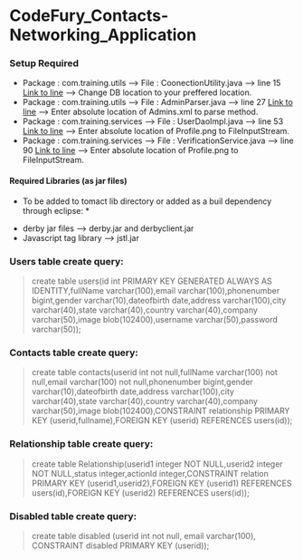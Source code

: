 # CodeFury_Contacts-Networking_Application

### Setup Required
 - Package : com.training.utils --> File : CoonectionUtility.java --> line 15 [Link to line](https://github.com/TagareRohan/CodeFury_Contacts-Networking_Application/blob/d32b423671aad73023dd9b2222436cb1a82281cf/Networking_Application/src/com/training/utils/ConnectionUtility.java#L15)  --> Change DB location to your preffered location.
 - Package : com.training.utils --> File : AdminParser.java --> line 27 [Link to line](https://github.com/TagareRohan/CodeFury_Contacts-Networking_Application/blob/d32b423671aad73023dd9b2222436cb1a82281cf/Networking_Application/src/com/training/utils/AdminParser.java#L27)  --> Enter absolute location of Admins.xml to parse method.
 - Package : com.training.services --> File : UserDaoImpl.java --> line 53 [Link to line](https://github.com/TagareRohan/CodeFury_Contacts-Networking_Application/blob/d32b423671aad73023dd9b2222436cb1a82281cf/Networking_Application/src/com/training/services/UserDaoImpl.java#L53)  --> Enter absolute location of Profile.png to FileInputStream.
 - Package : com.training.services --> File : VerificationService.java --> line 90 [Link to line](https://github.com/TagareRohan/CodeFury_Contacts-Networking_Application/blob/8a49dc9342d1c443106b6f216e24261d1874286b/Networking_Application/src/com/training/services/VerificationService.java#L90)  --> Enter absolute location of Profile.png to FileInputStream.

#### Required Libraries (as jar files)
* To be added to tomact lib directory or added as a buil dependency through eclipse: *
- derby jar files --> derby.jar and derbyclient.jar
- Javascript tag library --> jstl.jar

### Users table create query:
> create table users(id int PRIMARY KEY GENERATED ALWAYS AS IDENTITY,fullName varchar(100),email varchar(100),phonenumber bigint,gender varchar(10),dateofbirth date,address varchar(100),city varchar(40),state varchar(40),country varchar(40),company varchar(50),image blob(102400),username varchar(50),password varchar(50));

### Contacts table create query:
> create table contacts(userid int not null,fullName varchar(100) not null,email varchar(100) not null,phonenumber bigint,gender varchar(10),dateofbirth date,address varchar(100),city varchar(40),state varchar(40),country varchar(40),company varchar(50),image blob(102400),CONSTRAINT relationship PRIMARY KEY (userid,fullname),FOREIGN KEY (userid) REFERENCES users(id));

### Relationship table create query:
> create table Relationship(userid1 integer NOT NULL,userid2 integer NOT NULL,status integer,actionId integer,CONSTRAINT relation PRIMARY KEY (userid1,userid2),FOREIGN KEY (userid1) REFERENCES users(id),FOREIGN KEY (userid2) REFERENCES users(id));

### Disabled table create query:
> create table disabled (userid int not null, email varchar(100), CONSTRAINT disabled PRIMARY KEY (userid));

